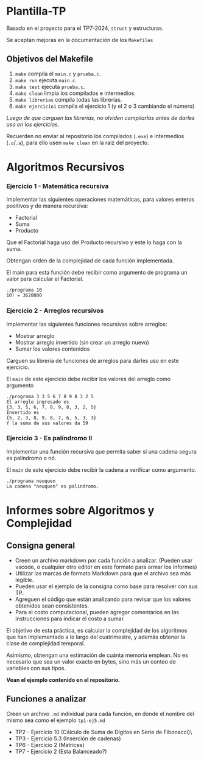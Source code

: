 # Plantilla-TP

Basado en el proyecto para el TP7-2024, `struct` y estructuras.

Se aceptan mejoras en la documentación de los `Makefiles`

## Objetivos del Makefile

1. `make` compila el `main.c` y `prueba.c`.
2. `make run` ejecuta `main.c`.
3. `make test` ejecuta `prueba.c`.
4. `make clean` limpia los compilados e intermedios.
5. `make librerias` compila todas las librerías.
6. `make ejercicio1` compila el ejercicio 1 (y el 2 o 3 cambiando el número)

_Luego de que carguen las librerías, no olviden compilarlas antes de darles uso en los ejercicios._

Recuerden no enviar al repositorio los compilados (`.exe`) e intermedios (`.o`/`.a`), para ello usen `make clean` en la
raíz del proyecto.

# Algoritmos Recursivos

### Ejercicio 1 - Matemática recursiva
Implementar las siguientes operaciones matemáticas, para valores enteros positivos y de manera recursiva:
* Factorial
* Suma
* Producto

Que el Factorial haga uso del Producto recursivo y este lo haga con la suma.

Obtengan orden de la complejidad de cada función implementada.

El main para esta función debe recibir como argumento de programa un valor para calcular el Factorial.

```
./programa 10
10! = 3628800
```

### Ejercicio 2 - Arreglos recursivos
Implementar las siguientes funciones recursivas sobre arreglos:
* Mostrar arreglo
* Mostrar arreglo invertido (sin crear un arreglo nuevo)
* Sumar los valores contenidos

Carguen su librería de funciones de arreglos para darles uso en este ejercicio.

El `main` de este ejercicio debe recibir los valores del arreglo como argumento
```
./programa 3 3 5 6 7 8 9 8 3 2 5
El arreglo ingresado es
{3, 3, 5, 6, 7, 8, 9, 8, 3, 2, 5}
Invertido es
{5, 2, 3, 8, 9, 8, 7, 6, 5, 3, 3}
Y la suma de sus valores da 59
```

### Ejercicio 3 - Es palíndromo II
Implementar una función recursiva que permita saber si una cadena segura es palíndromo o nó.

El `main` de este ejercicio debe recibir la cadena a verificar como argumento.

```
./programa neuquen
La cadena "neuquen" es palindromo.
```

# Informes sobre Algoritmos y Complejidad

## Consigna general
* Creen un archivo markdown por cada función a analizar. (Pueden usar vscode, o cualquier otro editor en este formato para armar los informes)
* Utilizar las marcas de formato Markdown para que el archivo sea más legible.
* Pueden usar el ejemplo de la consigna como base para resolver con sus TP.
* Agreguen el código que están analizando para revisar que los valores obtenidos sean consistentes.
* Para el costo computacional, pueden agregar comentarios en las instrucciones para indicar el costo a sumar.

El objetivo de esta práctica, es calcular la complejidad de los  algoritmos que han implementado a lo largo del cuatrimestre, y además obtener la clase de complejidad temporal.

Asimismo, obtengan una estimación de cuánta memoria emplean. No es necesario que sea un valor exacto en bytes, sino más un conteo de variables con sus tipos.

**Vean el ejemplo contenido en el repositorio.**

## Funciones a analizar
Creen un archivo `.md` individual para cada función, en donde el nombre del mismo sea como el ejemplo
`tp1-ej5.md`


* TP2 - Ejercicio 10 (Cálculo de Suma de Dígitos en Serie de Fibonacci)\
* TP3 - Ejercicio 5.3 (Inserción de cadenas)
* TP6 - Ejercicio 2 (Matrices)
* TP7 - Ejercicio 2 (Esta Balanceado?)

